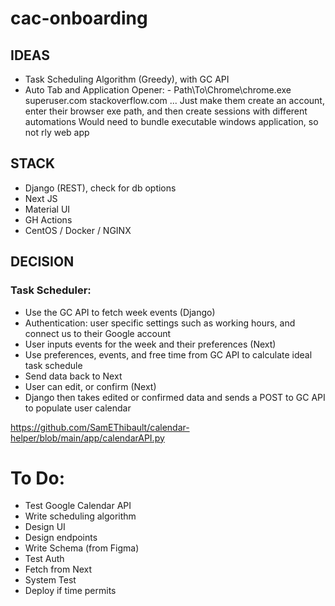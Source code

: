 # cac-onboarding

## IDEAS
- Task Scheduling Algorithm (Greedy), with GC API
- Auto Tab and Application Opener: - Path\To\Chrome\chrome.exe superuser.com stackoverflow.com ...
	Just make them create an account, enter their browser exe path, and then create sessions with different automations
	Would need to bundle executable windows application, so not rly web app

## STACK
- Django (REST), check for db options
- Next JS
- Material UI
- GH Actions
- CentOS / Docker / NGINX

## DECISION
### Task Scheduler:
- Use the GC API to fetch week events (Django)
- Authentication: user specific settings such as working hours, and connect us to their Google account
- User inputs events for the week and their preferences (Next)
- Use preferences, events, and free time from GC API to calculate ideal task schedule
- Send data back to Next
- User can edit, or confirm (Next)
- Django then takes edited or confirmed data and sends a POST to GC API to populate user calendar

https://github.com/SamEThibault/calendar-helper/blob/main/app/calendarAPI.py

# To Do:
- Test Google Calendar API
- Write scheduling algorithm
- Design UI
- Design endpoints
- Write Schema (from Figma)
- Test Auth
- Fetch from Next
- System Test
- Deploy if time permits

